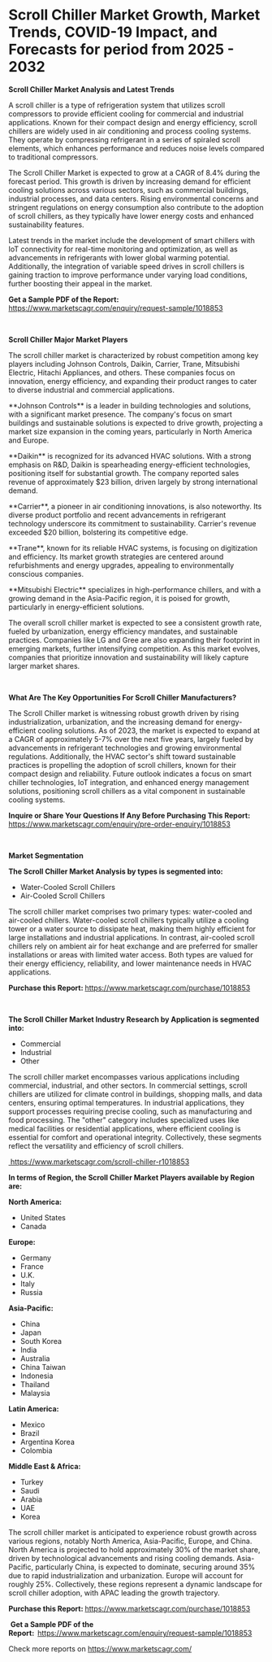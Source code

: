 <p><h1>Scroll Chiller Market Growth, Market Trends, COVID-19 Impact, and Forecasts for period from 2025 - 2032</h1></p><p><strong>Scroll Chiller Market Analysis and Latest Trends</strong></p>
<p><p>A scroll chiller is a type of refrigeration system that utilizes scroll compressors to provide efficient cooling for commercial and industrial applications. Known for their compact design and energy efficiency, scroll chillers are widely used in air conditioning and process cooling systems. They operate by compressing refrigerant in a series of spiraled scroll elements, which enhances performance and reduces noise levels compared to traditional compressors.</p><p>The Scroll Chiller Market is expected to grow at a CAGR of 8.4% during the forecast period. This growth is driven by increasing demand for efficient cooling solutions across various sectors, such as commercial buildings, industrial processes, and data centers. Rising environmental concerns and stringent regulations on energy consumption also contribute to the adoption of scroll chillers, as they typically have lower energy costs and enhanced sustainability features.</p><p>Latest trends in the market include the development of smart chillers with IoT connectivity for real-time monitoring and optimization, as well as advancements in refrigerants with lower global warming potential. Additionally, the integration of variable speed drives in scroll chillers is gaining traction to improve performance under varying load conditions, further boosting their appeal in the market.</p></p>
<p><strong>Get a Sample PDF of the Report:&nbsp;</strong> <a href="https://www.marketscagr.com/enquiry/request-sample/1018853?utm_campaign=2959&utm_medium=2&utm_source=Github&utm_content=ia&utm_term=10042025&utm_id=scroll-chiller">https://www.marketscagr.com/enquiry/request-sample/1018853</a></p>
<p>&nbsp;</p>
<p><strong>Scroll Chiller Major Market Players</strong></p>
<p><p>The scroll chiller market is characterized by robust competition among key players including Johnson Controls, Daikin, Carrier, Trane, Mitsubishi Electric, Hitachi Appliances, and others. These companies focus on innovation, energy efficiency, and expanding their product ranges to cater to diverse industrial and commercial applications.</p><p>**Johnson Controls** is a leader in building technologies and solutions, with a significant market presence. The company's focus on smart buildings and sustainable solutions is expected to drive growth, projecting a market size expansion in the coming years, particularly in North America and Europe.</p><p>**Daikin** is recognized for its advanced HVAC solutions. With a strong emphasis on R&D, Daikin is spearheading energy-efficient technologies, positioning itself for substantial growth. The company reported sales revenue of approximately $23 billion, driven largely by strong international demand.</p><p>**Carrier**, a pioneer in air conditioning innovations, is also noteworthy. Its diverse product portfolio and recent advancements in refrigerant technology underscore its commitment to sustainability. Carrier's revenue exceeded $20 billion, bolstering its competitive edge.</p><p>**Trane**, known for its reliable HVAC systems, is focusing on digitization and efficiency. Its market growth strategies are centered around refurbishments and energy upgrades, appealing to environmentally conscious companies.</p><p>**Mitsubishi Electric** specializes in high-performance chillers, and with a growing demand in the Asia-Pacific region, it is poised for growth, particularly in energy-efficient solutions. </p><p>The overall scroll chiller market is expected to see a consistent growth rate, fueled by urbanization, energy efficiency mandates, and sustainable practices. Companies like LG and Gree are also expanding their footprint in emerging markets, further intensifying competition. As this market evolves, companies that prioritize innovation and sustainability will likely capture larger market shares.</p></p>
<p>&nbsp;</p>
<p><strong>What Are The Key Opportunities For Scroll Chiller Manufacturers?</strong></p>
<p><p>The Scroll Chiller market is witnessing robust growth driven by rising industrialization, urbanization, and the increasing demand for energy-efficient cooling solutions. As of 2023, the market is expected to expand at a CAGR of approximately 5-7% over the next five years, largely fueled by advancements in refrigerant technologies and growing environmental regulations. Additionally, the HVAC sector's shift toward sustainable practices is propelling the adoption of scroll chillers, known for their compact design and reliability. Future outlook indicates a focus on smart chiller technologies, IoT integration, and enhanced energy management solutions, positioning scroll chillers as a vital component in sustainable cooling systems.</p></p>
<p><strong>Inquire or Share Your Questions If Any Before Purchasing This Report:</strong> <a href="https://www.marketscagr.com/enquiry/pre-order-enquiry/1018853?utm_campaign=2959&utm_medium=2&utm_source=Github&utm_content=ia&utm_term=10042025&utm_id=scroll-chiller">https://www.marketscagr.com/enquiry/pre-order-enquiry/1018853</a></p>
<p>&nbsp;</p>
<p><strong>Market Segmentation</strong></p>
<p><strong>The Scroll Chiller Market Analysis by types is segmented into:</strong></p>
<p><ul><li>Water-Cooled Scroll Chillers</li><li>Air-Cooled Scroll Chillers</li></ul></p>
<p><p>The scroll chiller market comprises two primary types: water-cooled and air-cooled chillers. Water-cooled scroll chillers typically utilize a cooling tower or a water source to dissipate heat, making them highly efficient for large installations and industrial applications. In contrast, air-cooled scroll chillers rely on ambient air for heat exchange and are preferred for smaller installations or areas with limited water access. Both types are valued for their energy efficiency, reliability, and lower maintenance needs in HVAC applications.</p></p>
<p><strong>Purchase this Report:&nbsp;</strong><a href="https://www.marketscagr.com/purchase/1018853?utm_campaign=2959&utm_medium=2&utm_source=Github&utm_content=ia&utm_term=10042025&utm_id=scroll-chiller">https://www.marketscagr.com/purchase/1018853</a></p>
<p>&nbsp;</p>
<p><strong>The Scroll Chiller Market Industry Research by Application is segmented into:</strong></p>
<p><ul><li>Commercial</li><li>Industrial</li><li>Other</li></ul></p>
<p><p>The scroll chiller market encompasses various applications including commercial, industrial, and other sectors. In commercial settings, scroll chillers are utilized for climate control in buildings, shopping malls, and data centers, ensuring optimal temperatures. In industrial applications, they support processes requiring precise cooling, such as manufacturing and food processing. The "other" category includes specialized uses like medical facilities or residential applications, where efficient cooling is essential for comfort and operational integrity. Collectively, these segments reflect the versatility and efficiency of scroll chillers.</p></p>
<p><a href="https://www.marketscagr.com/scroll-chiller-r1018853?utm_campaign=2959&utm_medium=2&utm_source=Github&utm_content=ia&utm_term=10042025&utm_id=scroll-chiller">&nbsp;https://www.marketscagr.com/scroll-chiller-r1018853</a></p>
<p><strong>In terms of Region, the Scroll Chiller Market Players available by Region are:</strong></p>
<p>
    <p> <strong> North America: </strong>
        <ul>
            <li>United States</li>
            <li>Canada</li>
        </ul>
        </p> 
    <p> <strong> Europe: </strong>
        <ul>
            <li>Germany</li>
            <li>France</li>
            <li>U.K.</li>
            <li>Italy</li>
            <li>Russia</li>
        </ul>
        </p> 
    <p> <strong> Asia-Pacific: </strong>
        <ul>
            <li>China</li>
            <li>Japan</li>
            <li>South Korea</li>
            <li>India</li>
            <li>Australia</li>
            <li>China Taiwan</li>
            <li>Indonesia</li>
            <li>Thailand</li>
            <li>Malaysia</li>
        </ul>
        </p> 
    <p> <strong> Latin America: </strong>
        <ul>
            <li>Mexico</li>
            <li>Brazil</li>
            <li>Argentina Korea</li>
            <li>Colombia</li>
        </ul>
        </p> 
    <p> <strong> Middle East & Africa: </strong>
        <ul>
            <li>Turkey</li>
            <li>Saudi</li>
            <li>Arabia</li>
            <li>UAE</li>
            <li>Korea</li>
        </ul>
    </p>
    </p>
<p><p>The scroll chiller market is anticipated to experience robust growth across various regions, notably North America, Asia-Pacific, Europe, and China. North America is projected to hold approximately 30% of the market share, driven by technological advancements and rising cooling demands. Asia-Pacific, particularly China, is expected to dominate, securing around 35% due to rapid industrialization and urbanization. Europe will account for roughly 25%. Collectively, these regions represent a dynamic landscape for scroll chiller adoption, with APAC leading the growth trajectory.</p></p>
<p><strong>Purchase this Report: </strong><a href="https://www.marketscagr.com/purchase/1018853?utm_campaign=2959&utm_medium=2&utm_source=Github&utm_content=ia&utm_term=10042025&utm_id=scroll-chiller">https://www.marketscagr.com/purchase/1018853</a></p>
<p>&nbsp;<strong>Get a Sample PDF of the Report:&nbsp;&nbsp;</strong><a href="https://www.marketscagr.com/enquiry/request-sample/1018853?utm_campaign=2959&utm_medium=2&utm_source=Github&utm_content=ia&utm_term=10042025&utm_id=scroll-chiller">https://www.marketscagr.com/enquiry/request-sample/1018853</a></p>
<p><strong></strong></p>
<p>Check more reports on <a href="https://www.marketscagr.com/?utm_campaign=2959&utm_medium=2&utm_source=Github&utm_content=ia&utm_term=10042025&utm_id=scroll-chiller">https://www.marketscagr.com/</a></p>